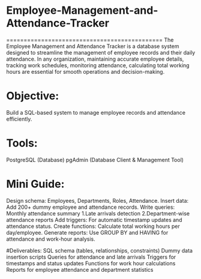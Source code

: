 # Employee-Management-and-Attendance-Tracker
=============================================
The Employee Management and Attendance Tracker is a database system designed to streamline the management of employee records and their daily attendance. In any organization, maintaining accurate employee details, tracking work schedules, monitoring attendance, calculating total working hours are essential for smooth operations and decision-making.

# Objective:
Build a SQL-based system to manage employee records and attendance efficiently.

# Tools:
PostgreSQL (Database)
pgAdmin (Database Client & Management Tool)

# Mini Guide:
Design schema: Employees, Departments, Roles, Attendance.
Insert data: Add 200+ dummy employee and attendance records.
Write queries:
Monthly attendance summary
1.Late arrivals detection
2.Department-wise attendance reports
Add triggers: For automatic timestamp updates and attendance status.
Create functions: Calculate total working hours per day/employee.
Generate reports: Use GROUP BY and HAVING for attendance and work-hour analysis.

#Deliverables:
SQL schema (tables, relationships, constraints)
Dummy data insertion scripts
Queries for attendance and late arrivals
Triggers for timestamps and status updates
Functions for work hour calculations
Reports for employee attendance and department statistics
